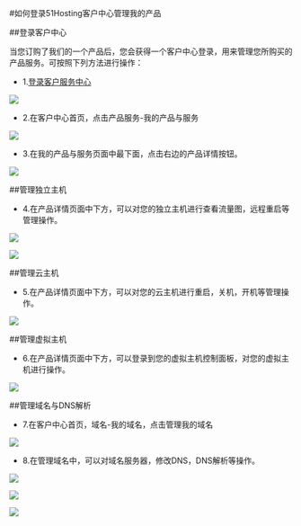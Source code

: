 
<!-- --- tag: faq 云主机 客户中心 云主机管理   -->

<!-- --- title: 如何登录51Hosting客户中心管理我的产品服务 -->
#如何登录51Hosting客户中心管理我的产品

##登录客户中心

当您订购了我们的一个产品后，您会获得一个客户中心登录，用来管理您所购买的产品服务。可按照下列方法进行操作：

*    1.[登录客户服务中心](http://portal.51hosting.com)

![](http://ww4.sinaimg.cn/large/a74e55b4jw1dz9lo1y495j.jpg)
     
*   2.在客户中心首页，点击产品服务-我的产品与服务

![](http://ww4.sinaimg.cn/large/a74ecc4cjw1dz8hxnqebpj.jpg)

*   3.在我的产品与服务页面中最下面，点击右边的产品详情按钮。

![](http://ww1.sinaimg.cn/large/a74eed94jw1dz8hyxokp5j.jpg)

##管理独立主机
* 4.在产品详情页面中下方，可以对您的独立主机进行查看流量图，远程重启等管理操作。

![](http://i2.minus.com/irX5D5YtakRd9.png)

![](http://i4.minus.com/ibq4JUTe7xCHsi.png)

##管理云主机

*   5.在产品详情页面中下方，可以对您的云主机进行重启，关机，开机等管理操作。

![](http://ww1.sinaimg.cn/large/a74e55b4jw1dz8hzmrn1mj.jpg)


##管理虚拟主机
* 6.在产品详情页面中下方，可以登录到您的虚拟主机控制面板，对您的虚拟主机进行操作。

![](http://i5.minus.com/ib1E9R6FQOAMr0.png)

##管理域名与DNS解析
* 7.在客户中心首页，域名-我的域名，点击管理我的域名

![](http://i1.minus.com/ibfp4ylH6X1DdX.png)
* 8.在管理域名中，可以对域名服务器，修改DNS，DNS解析等操作。

![](http://i7.minus.com/ibkb8ATlvrEH0J.png)

![](http://i5.minus.com/iT7yKQXkYzGsW.png)

![](http://i6.minus.com/ivI5Hp5E1Lvdi.png)




 
